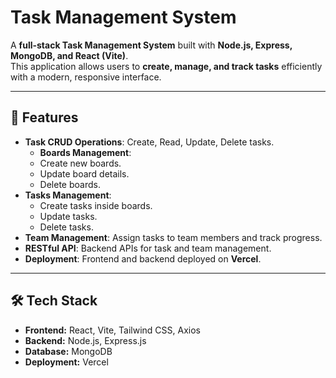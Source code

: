 # Task Management System

A **full-stack Task Management System** built with **Node.js, Express, MongoDB, and React (Vite)**.  
This application allows users to **create, manage, and track tasks** efficiently with a modern, responsive interface.

---

## 🔹 Features
 
- **Task CRUD Operations**: Create, Read, Update, Delete tasks.
  - **Boards Management**:  
  - Create new boards.  
  - Update board details.  
  - Delete boards.  
- **Tasks Management**:  
  - Create tasks inside boards.  
  - Update tasks.  
  - Delete tasks. 
- **Team Management**: Assign tasks to team members and track progress.   
- **RESTful API**: Backend APIs for task and team management.  
- **Deployment**: Frontend and backend deployed on **Vercel**.

---

## 🛠 Tech Stack

- **Frontend:** React, Vite, Tailwind CSS, Axios  
- **Backend:** Node.js, Express.js  
- **Database:** MongoDB    
- **Deployment:** Vercel  
